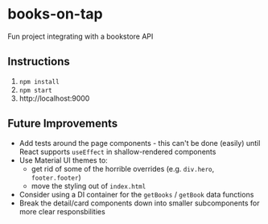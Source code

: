 # books-on-tap

Fun project integrating with a bookstore API

## Instructions

1. `npm install`
2. `npm start`
3. http://localhost:9000

## Future Improvements

- Add tests around the page components - this can't be done (easily) until React supports `useEffect` in shallow-rendered components
- Use Material UI themes to:
  - get rid of some of the horrible overrides (e.g. `div.hero`, `footer.footer`)
  - move the styling out of `index.html`
- Consider using a DI container for the `getBooks` / `getBook` data functions
- Break the detail/card components down into smaller subcomponents for more clear responsbilities
